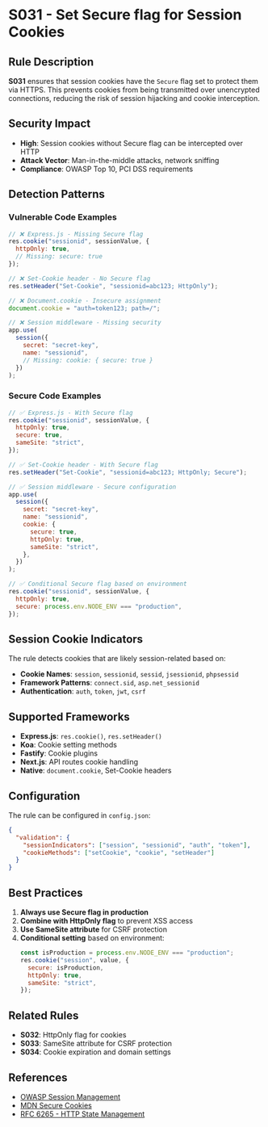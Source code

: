 # S031 - Set Secure flag for Session Cookies

## Rule Description

**S031** ensures that session cookies have the `Secure` flag set to protect them via HTTPS. This prevents cookies from being transmitted over unencrypted connections, reducing the risk of session hijacking and cookie interception.

## Security Impact

- **High**: Session cookies without Secure flag can be intercepted over HTTP
- **Attack Vector**: Man-in-the-middle attacks, network sniffing
- **Compliance**: OWASP Top 10, PCI DSS requirements

## Detection Patterns

### Vulnerable Code Examples

```javascript
// ❌ Express.js - Missing Secure flag
res.cookie("sessionid", sessionValue, {
  httpOnly: true,
  // Missing: secure: true
});

// ❌ Set-Cookie header - No Secure flag
res.setHeader("Set-Cookie", "sessionid=abc123; HttpOnly");

// ❌ Document.cookie - Insecure assignment
document.cookie = "auth=token123; path=/";

// ❌ Session middleware - Missing security
app.use(
  session({
    secret: "secret-key",
    name: "sessionid",
    // Missing: cookie: { secure: true }
  })
);
```

### Secure Code Examples

```javascript
// ✅ Express.js - With Secure flag
res.cookie("sessionid", sessionValue, {
  httpOnly: true,
  secure: true,
  sameSite: "strict",
});

// ✅ Set-Cookie header - With Secure flag
res.setHeader("Set-Cookie", "sessionid=abc123; HttpOnly; Secure");

// ✅ Session middleware - Secure configuration
app.use(
  session({
    secret: "secret-key",
    name: "sessionid",
    cookie: {
      secure: true,
      httpOnly: true,
      sameSite: "strict",
    },
  })
);

// ✅ Conditional Secure flag based on environment
res.cookie("sessionid", sessionValue, {
  httpOnly: true,
  secure: process.env.NODE_ENV === "production",
});
```

## Session Cookie Indicators

The rule detects cookies that are likely session-related based on:

- **Cookie Names**: `session`, `sessionid`, `sessid`, `jsessionid`, `phpsessid`
- **Framework Patterns**: `connect.sid`, `asp.net_sessionid`
- **Authentication**: `auth`, `token`, `jwt`, `csrf`

## Supported Frameworks

- **Express.js**: `res.cookie()`, `res.setHeader()`
- **Koa**: Cookie setting methods
- **Fastify**: Cookie plugins
- **Next.js**: API routes cookie handling
- **Native**: `document.cookie`, Set-Cookie headers

## Configuration

The rule can be configured in `config.json`:

```json
{
  "validation": {
    "sessionIndicators": ["session", "sessionid", "auth", "token"],
    "cookieMethods": ["setCookie", "cookie", "setHeader"]
  }
}
```

## Best Practices

1. **Always use Secure flag in production**
2. **Combine with HttpOnly flag** to prevent XSS access
3. **Use SameSite attribute** for CSRF protection
4. **Conditional setting** based on environment:
   ```javascript
   const isProduction = process.env.NODE_ENV === "production";
   res.cookie("session", value, {
     secure: isProduction,
     httpOnly: true,
     sameSite: "strict",
   });
   ```

## Related Rules

- **S032**: HttpOnly flag for cookies
- **S033**: SameSite attribute for CSRF protection
- **S034**: Cookie expiration and domain settings

## References

- [OWASP Session Management](https://owasp.org/www-project-cheat-sheets/cheatsheets/Session_Management_Cheat_Sheet.html)
- [MDN Secure Cookies](https://developer.mozilla.org/en-US/docs/Web/HTTP/Cookies#restrict_access_to_cookies)
- [RFC 6265 - HTTP State Management](https://tools.ietf.org/html/rfc6265)
